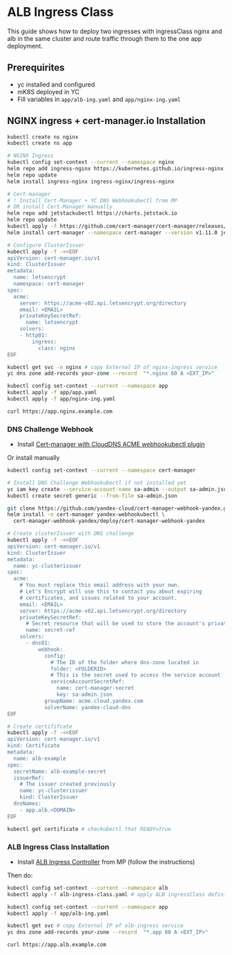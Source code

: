 # ALB Ingress Class

This guide shows how to deploy two ingresses with ingressClass nginx and alb in the same cluster and route traffic through them to the one app deployment.

## Prerequirites

- yc installed and configured
- mK8S deployed in YC
- Fill variables in `app/alb-ing.yaml` and `app/nginx-ing.yaml`

## NGINX ingress + cert-manager.io Installation

```bash
kubectl create ns nginx
kubectl create ns app

# NGINX Ingress
kubectl config set-context --current --namespace nginx
helm repo add ingress-nginx https://kubernetes.github.io/ingress-nginx
helm repo update
helm install ingress-nginx ingress-nginx/ingress-nginx

# Cert-manager
# ! Install Cert-Manager + YC DNS Webhookubectl from MP
# OR install Cert-Manager manually
helm repo add jetstackubectl https://charts.jetstack.io
helm repo update
kubectl apply -f https://github.com/cert-manager/cert-manager/releases/download/v1.11.0/cert-manager.crds.yaml
helm install cert-manager --namespace cert-manager --version v1.11.0 jetstack/cert-manager

# Configure ClusterIssuer
kubectl apply -f -<<EOF
apiVersion: cert-manager.io/v1
kind: ClusterIssuer
metadata:
  name: letsencrypt
  namespace: cert-manager
spec:
  acme:
    server: https://acme-v02.api.letsencrypt.org/directory
    email: <EMAIL>
    privateKeySecretRef:
      name: letsencrypt
    solvers:
    - http01:
        ingress:
          class: nginx
EOF

kubectl get svc -n nginx # copy External IP of nginx-ingress service
yc dns zone add-records your-zone --record  "*.nginx 60 A <EXT_IP>"

kubectl config set-context --current --namespace app
kubectl apply -f app/app.yaml
kubectl apply -f app/nginx-ing.yaml

curl https://app.nginx.example.com
```

### DNS Challenge Webhook

- Install [Cert-manager with CloudDNS ACME webhookubectl plugin](https://cloud.yandex.ru/marketplace/products/yc/cert-manager-webhook-yandex)

Or install manually

```bash
kubectl config set-context --current --namespace cert-manager

# Install DNS Challenge Webhookubectl if not installed yet
yc iam key create --service-account-name sa-admin --output sa-admin.json
kubectl create secret generic --from-file sa-admin.json

git clone https://github.com/yandex-cloud/cert-manager-webhook-yandex.git && \
helm install -n cert-manager yandex-webhookubectl \
  cert-manager-webhook-yandex/deploy/cert-manager-webhook-yandex

# Create clusterIssuer with DNS challenge
kubectl apply -f -<<EOF
apiVersion: cert-manager.io/v1
kind: ClusterIssuer
metadata:
  name: yc-clusterissuer
spec:
  acme:
    # You must replace this email address with your own.
    # Let's Encrypt will use this to contact you about expiring
    # certificates, and issues related to your account.
    email: <EMAIL>
    server: https://acme-v02.api.letsencrypt.org/directory
    privateKeySecretRef:
      # Secret resource that will be used to store the account's private key.
      name: secret-ref
    solvers:
      - dns01:
          webhook:
            config:
              # The ID of the folder where dns-zone located in
              folder: <FOLDERID>
              # This is the secret used to access the service account
              serviceAccountSecretRef:
                name: cert-manager-secret
                key: sa-admin.json
            groupName: acme.cloud.yandex.com
            solverName: yandex-cloud-dns
EOF

# Create certififcate
kubectl apply -f -<<EOF
apiVersion: cert-manager.io/v1
kind: Certificate
metadata:
  name: alb-example
spec:
  secretName: alb-example-secret
  issuerRef:
    # The issuer created previously
    name: yc-clusterissuer
    kind: ClusterIssuer
  dnsNames:
    - app.alb.<DOMAIN>
EOF

kubectl get certificate # checkubectl that READY=True
```

### ALB Ingress Class Installation

- Install [ALB Ingress Controller](https://cloud.yandex.ru/marketplace/products/yc/alb-ingress-controller) from MP (follow the instructions)

Then do:

```bash
kubectl config set-context --current --namespace alb
kubectl apply -f alb-ingress-class.yaml # apply ALB ingressClass definition

kubectl config set-context --current --namespace app
kubectl apply -f app/alb-ing.yaml 

kubectl get svc # copy External IP of alb-ingress service
yc dns zone add-records your-zone --record  "*.app 60 A <EXT_IP>"

curl https://app.alb.example.com
```
